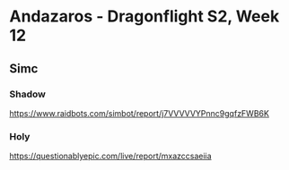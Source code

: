 # Andazaros - Dragonflight S2, Week 12

## Simc

### Shadow

https://www.raidbots.com/simbot/report/j7VVVVVYPnnc9gqfzFWB6K

### Holy

https://questionablyepic.com/live/report/mxazccsaeiia
